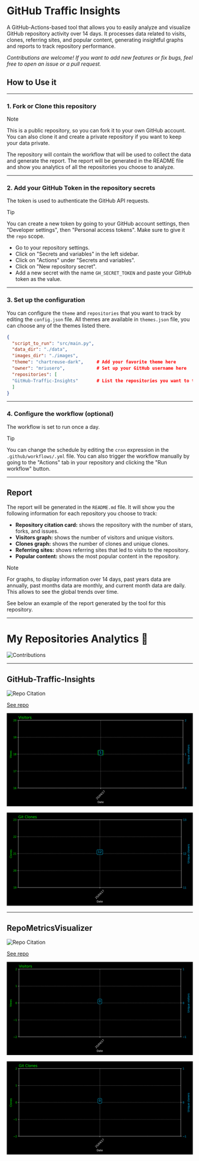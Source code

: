 
# GitHub Traffic Insights
A GitHub-Actions-based tool that allows you to easily analyze and visualize GitHub repository activity over 14 days. It processes data related to visits, clones, referring sites, and popular content, generating insightful graphs and reports to track repository performance.

*Contributions are welcome! If you want to add new features or fix bugs, feel free to open an issue or a pull request.*

## How to Use it

---
### 1. Fork or Clone this repository
> [!NOTE]
> This is a public repository, so you can fork it to your own GitHub account.
> You can also clone it and create a private repository if you want to keep your data private.

The repository will contain the workflow that will be used to collect the data and generate the report.
The report will be generated in the README file and show you analytics of all the repositories you choose to analyze.

---
### 2. Add your GitHub Token in the repository secrets
The token is used to authenticate the GitHub API requests.
> [!TIP]
> You can create a new token by going to your GitHub account settings, then "Developer settings", then "Personal access tokens". Make sure to give it the `repo` scope.

- Go to your repository settings.
- Click on "Secrets and variables" in the left sidebar.
- Click on "Actions" under "Secrets and variables".
- Click on "New repository secret".
- Add a new secret with the name `GH_SECRET_TOKEN` and paste your GitHub token as the value.

---
### 3. Set up the configuration
You can configure the `theme` and `repositories` that you want to track by editing the `config.json` file. 
All themes are available in `themes.json` file, you can choose any of the themes listed there.

```json
{
  "script_to_run": "src/main.py",
  "data_dir": "./data",
  "images_dir": "./images",
  "theme": "chartreuse-dark",     # Add your favorite theme here
  "owner": "mriusero",            # Set up your GitHub username here
  "repositories": [
  "GitHub-Traffic-Insights"       # List the repositories you want to track here
  ]
}
```
---
### 4. Configure the workflow (optional)
The workflow is set to run once a day. 
> [!TIP]
> You can change the schedule by editing the `cron` expression in the `.github/workflows/.yml` file.
> You can also trigger the workflow manually by going to the "Actions" tab in your repository and clicking the "Run workflow" button.

---
## Report
The report will be generated in the `README.md` file. It will show you the following information for each repository you choose to track:
- **Repository citation card:** shows the repository with the number of stars, forks, and issues.
- **Visitors graph:** shows the number of visitors and unique visitors.
- **Clones graph:** shows the number of clones and unique clones.
- **Referring sites:** shows referring sites that led to visits to the repository.
- **Popular content:** shows the most popular content in the repository.

> [!NOTE]
> For graphs, to display information over 14 days, past years data are annually, past months data are monthly, and current month data are daily. This allows to see the global trends over time.

See below an example of the report generated by the tool for this repository.

---
# My Repositories Analytics 👾

![Contributions](https://github-profile-summary-cards.vercel.app/api/cards/profile-details?username=mriusero&theme=chartreuse-dark)

---
## GitHub-Traffic-Insights

<img src="https://github-readme-stats.vercel.app/api/pin/?username=mriusero&repo=GitHub-Traffic-Insights&theme=chartreuse-dark" alt="Repo Citation">

[See repo](https://github.com/mriusero/GitHub-Traffic-Insights)

![Viewers Graph](images/GitHub-Traffic-Insights/visitors_graph.png)

![Clones Graph](images/GitHub-Traffic-Insights/clones_graph.png)

---
## RepoMetricsVisualizer

<img src="https://github-readme-stats.vercel.app/api/pin/?username=mriusero&repo=RepoMetricsVisualizer&theme=chartreuse-dark" alt="Repo Citation">

[See repo](https://github.com/mriusero/RepoMetricsVisualizer)

![Viewers Graph](images/RepoMetricsVisualizer/visitors_graph.png)

![Clones Graph](images/RepoMetricsVisualizer/clones_graph.png)
